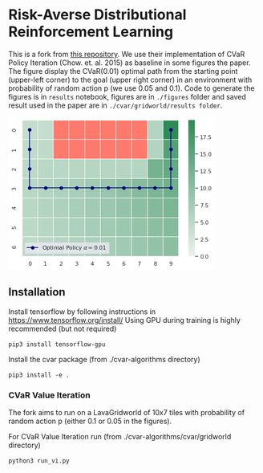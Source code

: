 # Risk-Averse Distributional Reinforcement Learning

This is a fork from [this repository](https://github.com/Silvicek/cvar-algorithms). We use their implementation of CVaR Policy Iteration (Chow. et. al. 2015) as baseline in some figures the paper. The figure display the CVaR(0.01) optimal path from the starting point (upper-left corner) to the goal (upper right corner) in an environment with probability of random action p (we use 0.05 and 0.1). Code to generate the figures is in ``results`` notebook, figures are in ``./figures`` folder and saved result used in the paper are in ``./cvar/gridworld/results folder``.

![Optimal Path](figures/CVAR_optimal_0.01_0.05.png)


## Installation

Install tensorflow by following instructions in https://www.tensorflow.org/install/
Using GPU during training is highly recommended (but not required)

    pip3 install tensorflow-gpu


Install the cvar package (from ./cvar-algorithms directory)

    pip3 install -e .

### CVaR Value Iteration

The fork aims to run on a LavaGridworld of 10x7 tiles with probability of random action p (either 0.1 or 0.05 in the figures).

For CVaR Value Iteration run (from ./cvar-algorithms/cvar/gridworld directory)

    python3 run_vi.py



